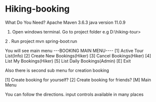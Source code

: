 # Hiking-booking


What Do You Need?
  Apache Maven 3.6.3
  java version  11.0.9


1.  Open windows terminal. Go to project folder
  e.g D:\hiking-tour> 
 
2 .  Run project   mvn spring-boot:run

You will see main menu
---BOOKING MAIN MENU----
[1]  Active Tour List(Info)
[2]  Create New Bookings(Hiker)
[3]  Cancel Bookings(Hiker)
[4]  List My Bookings(Hiker)
[5]  List Daily Bookings(Admin)
[E]  Exit

 Also there is second sub menu for creation booking

[1]  Create booking for yourself?
[2]  Create booking for friends?
[M]  Main Menu

You can follow the directions. input controls available in many places
